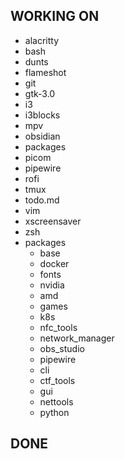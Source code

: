 ## WORKING ON
- alacritty
- bash
- dunts
- flameshot
- git
- gtk-3.0
- i3
- i3blocks
- mpv
- obsidian
- packages
- picom
- pipewire
- rofi
- tmux
- todo.md
- vim
- xscreensaver
- zsh
- packages
  - base
  - docker
  - fonts
  - nvidia
  - amd
  - games
  - k8s
  - nfc_tools
  - network_manager
  - obs_studio
  - pipewire
  - cli
  - ctf_tools
  - gui
  - nettools
  - python

## DONE
